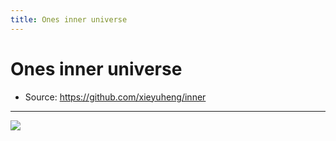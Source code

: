 ```yaml
---
title: Ones inner universe
---
```


# Ones inner universe

- Source: https://github.com/xieyuheng/inner

------

![](https://image-link.xieyuheng.now.sh/ghost-in-the-shell/cute-small.png)
